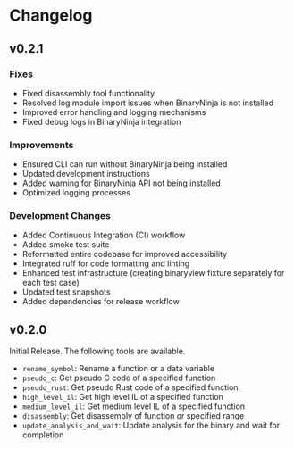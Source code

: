 # Changelog

## v0.2.1

### Fixes

- Fixed disassembly tool functionality
- Resolved log module import issues when BinaryNinja is not installed
- Improved error handling and logging mechanisms
- Fixed debug logs in BinaryNinja integration

### Improvements

- Ensured CLI can run without BinaryNinja being installed
- Updated development instructions
- Added warning for BinaryNinja API not being installed
- Optimized logging processes

### Development Changes

- Added Continuous Integration (CI) workflow
- Added smoke test suite
- Reformatted entire codebase for improved accessibility
- Integrated ruff for code formatting and linting
- Enhanced test infrastructure (creating binaryview fixture separately for each
  test case)
- Updated test snapshots
- Added dependencies for release workflow

## v0.2.0

Initial Release. The following tools are available.

- `rename_symbol`: Rename a function or a data variable
- `pseudo_c`: Get pseudo C code of a specified function
- `pseudo_rust`: Get pseudo Rust code of a specified function
- `high_level_il`: Get high level IL of a specified function
- `medium_level_il`: Get medium level IL of a specified function
- `disassembly`: Get disassembly of function or specified range
- `update_analysis_and_wait`: Update analysis for the binary and wait for
  completion
